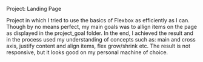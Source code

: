 Project: Landing Page

Project in which I tried to use the basics of Flexbox as efficiently as I can. Though by no means perfect, my main goals was to allign items on the page
as displayed in the project_goal folder. In the end, I achieved the result and in the process used my understanding of concepts such as: main and cross axis, justify content and align items, flex grow/shrink etc. The result is not responsive, but it looks good on my personal machine of choice.
